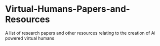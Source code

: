# Virtual-Humans-Papers-and-Resources
A list of research papers and other resources relating to the creation of Ai powered virtual humans
